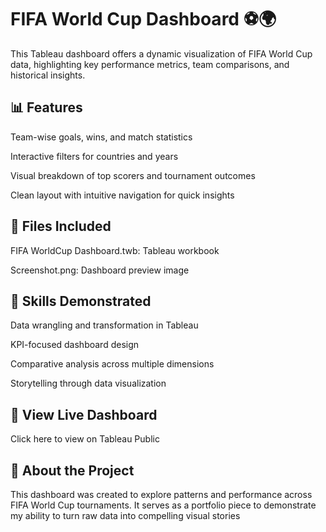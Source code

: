 # FIFA World Cup Dashboard ⚽🌍
This Tableau dashboard offers a dynamic visualization of FIFA World Cup data, highlighting key performance metrics, team comparisons, and historical insights.

## 📊 Features

Team-wise goals, wins, and match statistics

Interactive filters for countries and years

Visual breakdown of top scorers and tournament outcomes

Clean layout with intuitive navigation for quick insights

## 📁 Files Included

FIFA WorldCup Dashboard.twb: Tableau workbook

Screenshot.png: Dashboard preview image

## 🧠 Skills Demonstrated

Data wrangling and transformation in Tableau

KPI-focused dashboard design

Comparative analysis across multiple dimensions

Storytelling through data visualization

## 🔗 View Live Dashboard
Click here to view on Tableau Public

## 📌 About the Project
This dashboard was created to explore patterns and performance across FIFA World Cup tournaments. It serves as a portfolio piece to demonstrate my ability to turn raw data into compelling visual stories
